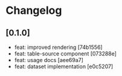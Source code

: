 # Changelog

## [0.1.0]

- feat: improved rendering [74b1556]
- feat: table-source component [073288e]
- feat: usage docs [aee69a7]
- feat: dataset implementation [e0c5207]